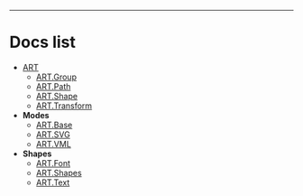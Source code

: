 ------

# Docs list
+ [ART](/docs/ART/ART.html)
  - [ART.Group](/docs/ART/ART.Group.html)
  - [ART.Path](/docs/ART/ART.Path.html)
  - [ART.Shape](/docs/ART/ART.Shape.html)
  - [ART.Transform](/docs/ART/ART.Transform.html)
+ **Modes**
  - [ART.Base](/docs/Modes/ART.Base.html)
  - [ART.SVG](/docs/Modes/ART.SVG.html)
  - [ART.VML](/docs/Modes/ART.VML.html)
+ **Shapes**
  - [ART.Font](/docs/Shapes/ART.Font.html)
  - [ART.Shapes](/docs/Shapes/ART.Shapes.html)
  - [ART.Text](/docs/Shapes/ART.Text.html)